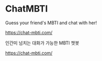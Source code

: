 # ChatMBTI

Guess your friend's MBTI and chat with her!

https://chat-mbti.com/

인간미 넘치는 대화가 가능한 MBTI 챗봇

https://chat-mbti.com/
